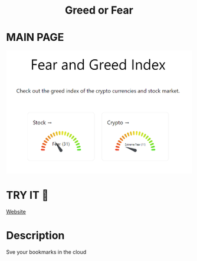 </p><h1 align="center">Greed or Fear</h1>

# MAIN PAGE

<p align="center">
<img src=".github/main.png"></img>
</p>

# TRY IT 🚀

[Website](https://protected-bookmarks.netlify.app/)

# Description

Sve your bookmarks in the cloud
